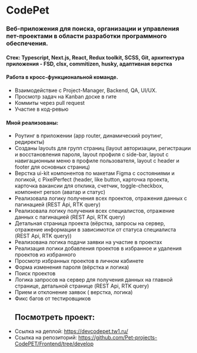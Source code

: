 # CodePet
### Веб-приложения для поиска, организации и управления пет-проектами в области разработки программного обеспечения.
#### Cтек: Typescript, Next.js, React, Redux toolkit, SCSS, Git, архитектура приложения - FSD, clsx, commitizen, husky, адаптивная верстка
#### Работа в кросс-функциональной команде.
- Взаимодействие с Project-Manager, Backend, QA, UI/UX.
- Просмотр задач на Kanban доске в гите
- Коммиты через pull request
- Участие в код-ревью
#### Мной реализованы:
- Роутинг в приложении (app router, динамический роутинг, редиректы)
- Созданы layouts для групп страниц (layout авторизации, регистрации и восстановления пароля, layout профиля с side-bar, layout с навигационным меню в профиле пользователя, layout с header и footer для основных страниц)
- Верстка ui-kit компонентов по макетам Figma с состояниями и логикой, с PixelPerfect (header, like button, карточка проекта, карточка вакансии для отклика, счетчик, toggle-checkbox, компонент person (аватар и статус)
- Реализовала логику получения всех проектов, отражения данных с пагинацией (REST Api, RTK query)
- Реализовала логику получения всех специалистов, отражение данных с пагинацией (REST Api, RTK query)
- Детальная страница проекта (вёрстка, запросы на сервер, отражение информации в зависимотси от статуса специалиста (REST Api, RTK query))
- Реализована логика подачи заявки на участие в проектах
- Реализация логики добавления проектов в избранное и удаления проектов из избранного
- Просмотр избранных проектов в личном кабинете
- Форма изменения пароля (вёрстка и логика)
- Поиск проектов
- Логика запросов на сервер для получения данных на главной странице, детальной странице (REST Api, RTK query)
- Прием и отклонение заявок ( верстка, логика)
- Фикс багов от тестировщиков
  ## Посмотреть проект:
- Ссылка на деплой: https://devcodepet.tw1.ru/
- Ссылка на репозиторий: https://github.com/Pet-projects-CodePET/Frontend/tree/develop
